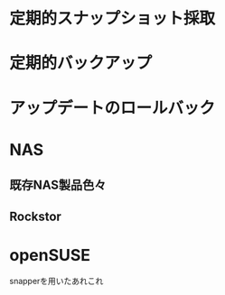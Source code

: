# 定期的スナップショット採取

# 定期的バックアップ

# アップデートのロールバック

# NAS

## 既存NAS製品色々

## Rockstor

# openSUSE

snapperを用いたあれこれ
